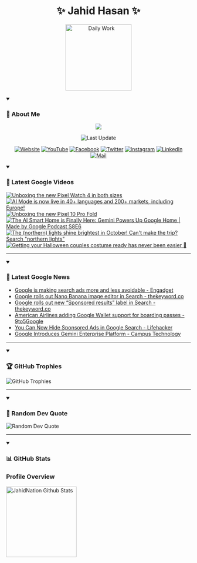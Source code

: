 <h1 align="center">✨ Jahid Hasan ✨</h1>
<p align="center">
  <img alt="Daily Work" height="180px" src="https://i.imgur.com/uhZdH9C.gif" />
</p>
<details open>
 <summary><h3>🌟 About Me</h3></summary>
<p align="center">
  <img src="https://readme-typing-svg.demolab.com/?lines=Even+if+I+fail,;I+have+to+finish,;What+I+started.;&font=Fira%20Code&center=true&width=500&height=50&color=00FF7F&vCenter=true&pause=1000&size=24" />
</p>

<p align="center">
  <img alt="Last Update" title="Last Update" src="https://img.shields.io/github/last-commit/jahidnation/jahidnation?logo=github&label=LAST+UPDATE&color=blueviolet&style=flat-square"/>
</p>

<p align="center">
  <a href="https://jahid.eu.org">
    <img alt="Website" title="Website" src="https://img.shields.io/badge/Website-000000?logo=Google-Chrome&logoColor=white&style=for-the-badge"/></a>
  <a href="https://youtube.com/@jahidnation">
    <img alt="YouTube" title="YouTube Channel" src="https://img.shields.io/badge/YouTube-FF0000?logo=YouTube&logoColor=white&style=for-the-badge"/></a>
  <a href="https://facebook.com/jahidnation">
    <img alt="Facebook" title="Facebook Page" src="https://img.shields.io/badge/Facebook-4267B2?logo=Facebook&logoColor=white&style=for-the-badge"/></a>
  <a href="https://twitter.com/jahidnation">
    <img alt="Twitter" title="Twitter Profile" src="https://img.shields.io/badge/X-000000?logo=x&logoColor=white&style=for-the-badge"/></a>
  <a href="https://instagram.com/jahidnation">
    <img alt="Instagram" title="Instagram Profile" src="https://img.shields.io/badge/Instagram-E4405F?logo=Instagram&logoColor=white&style=for-the-badge"/></a>
  <a href="https://linkedin.com/in/jahidnation">
    <img alt="LinkedIn" title="LinkedIn Profile" src="https://img.shields.io/badge/LinkedIn-0A66C2?logo=LinkedIn&logoColor=white&style=for-the-badge"/></a>
  <a href="https://mail.google.com/?hl=en&tf=cm&fs=1&to=mail@jahid.eu.org">
    <img alt="Mail" title="Mail Me" src="https://img.shields.io/badge/Email-D14836?logo=Gmail&logoColor=white&style=for-the-badge"/></a>
</p>

</details>

<details open>
 <summary><h3>🎥 Latest Google Videos</h3></summary>

<!-- BEGIN VID -->
<a href="https://www.youtube.com/shorts/8Ox_DOdrP4w">
  <picture>
    <source media="(prefers-color-scheme: dark)" srcset="https://ytcards.demolab.com/?id=8Ox_DOdrP4w&title=Unboxing+the+new+Pixel+Watch+4+in+both+sizes&lang=en&timestamp=1760113047&background_color=%230d1117&title_color=%23ffffff&stats_color=%23dedede&max_title_lines=1&width=250&border_radius=5&duration=26">
    <img src="https://ytcards.demolab.com/?id=8Ox_DOdrP4w&title=Unboxing+the+new+Pixel+Watch+4+in+both+sizes&lang=en&timestamp=1760113047&background_color=%23ffffff&title_color=%2324292f&stats_color=%2357606a&max_title_lines=1&width=250&border_radius=5&duration=26" alt="Unboxing the new Pixel Watch 4 in both sizes" title="Unboxing the new Pixel Watch 4 in both sizes">
  </picture>
</a>
<a href="https://www.youtube.com/shorts/DCUsYTWbOE0">
  <picture>
    <source media="(prefers-color-scheme: dark)" srcset="https://ytcards.demolab.com/?id=DCUsYTWbOE0&title=AI+Mode+is+now+live+in+40%2B+languages+and+200%2B+markets%2C+including+Europe%21&lang=en&timestamp=1760040407&background_color=%230d1117&title_color=%23ffffff&stats_color=%23dedede&max_title_lines=1&width=250&border_radius=5&duration=28">
    <img src="https://ytcards.demolab.com/?id=DCUsYTWbOE0&title=AI+Mode+is+now+live+in+40%2B+languages+and+200%2B+markets%2C+including+Europe%21&lang=en&timestamp=1760040407&background_color=%23ffffff&title_color=%2324292f&stats_color=%2357606a&max_title_lines=1&width=250&border_radius=5&duration=28" alt="AI Mode is now live in 40+ languages and 200+ markets, including Europe!" title="AI Mode is now live in 40+ languages and 200+ markets, including Europe!">
  </picture>
</a>
<a href="https://www.youtube.com/shorts/HnDciy1PHAo">
  <picture>
    <source media="(prefers-color-scheme: dark)" srcset="https://ytcards.demolab.com/?id=HnDciy1PHAo&title=Unboxing+the+new+Pixel+10+Pro+Fold&lang=en&timestamp=1760030843&background_color=%230d1117&title_color=%23ffffff&stats_color=%23dedede&max_title_lines=1&width=250&border_radius=5&duration=25">
    <img src="https://ytcards.demolab.com/?id=HnDciy1PHAo&title=Unboxing+the+new+Pixel+10+Pro+Fold&lang=en&timestamp=1760030843&background_color=%23ffffff&title_color=%2324292f&stats_color=%2357606a&max_title_lines=1&width=250&border_radius=5&duration=25" alt="Unboxing the new Pixel 10 Pro Fold" title="Unboxing the new Pixel 10 Pro Fold">
  </picture>
</a>
<a href="https://www.youtube.com/watch?v=yY8N3t96yrM">
  <picture>
    <source media="(prefers-color-scheme: dark)" srcset="https://ytcards.demolab.com/?id=yY8N3t96yrM&title=The+AI+Smart+Home+is+Finally+Here%3A+Gemini+Powers+Up+Google+Home+%7C+Made+by+Google+Podcast+S8E6&lang=en&timestamp=1759964600&background_color=%230d1117&title_color=%23ffffff&stats_color=%23dedede&max_title_lines=1&width=250&border_radius=5&duration=3425">
    <img src="https://ytcards.demolab.com/?id=yY8N3t96yrM&title=The+AI+Smart+Home+is+Finally+Here%3A+Gemini+Powers+Up+Google+Home+%7C+Made+by+Google+Podcast+S8E6&lang=en&timestamp=1759964600&background_color=%23ffffff&title_color=%2324292f&stats_color=%2357606a&max_title_lines=1&width=250&border_radius=5&duration=3425" alt="The AI Smart Home is Finally Here: Gemini Powers Up Google Home | Made by Google Podcast S8E6" title="The AI Smart Home is Finally Here: Gemini Powers Up Google Home | Made by Google Podcast S8E6">
  </picture>
</a>
<a href="https://www.youtube.com/shorts/lXaAGljTcwM">
  <picture>
    <source media="(prefers-color-scheme: dark)" srcset="https://ytcards.demolab.com/?id=lXaAGljTcwM&title=The+%28northern%29+lights+shine+brightest+in+October%21+Can%27t+make+the+trip%3F+Search+%22northern+lights%22&lang=en&timestamp=1759955022&background_color=%230d1117&title_color=%23ffffff&stats_color=%23dedede&max_title_lines=1&width=250&border_radius=5&duration=9">
    <img src="https://ytcards.demolab.com/?id=lXaAGljTcwM&title=The+%28northern%29+lights+shine+brightest+in+October%21+Can%27t+make+the+trip%3F+Search+%22northern+lights%22&lang=en&timestamp=1759955022&background_color=%23ffffff&title_color=%2324292f&stats_color=%2357606a&max_title_lines=1&width=250&border_radius=5&duration=9" alt="The (northern) lights shine brightest in October! Can't make the trip? Search &quot;northern lights&quot;" title="The (northern) lights shine brightest in October! Can't make the trip? Search &quot;northern lights&quot;">
  </picture>
</a>
<a href="https://www.youtube.com/shorts/tjPvR5RKYYQ">
  <picture>
    <source media="(prefers-color-scheme: dark)" srcset="https://ytcards.demolab.com/?id=tjPvR5RKYYQ&title=Getting+your+Halloween+couples+costume+ready+has+never+been+easier+%F0%9F%8E%83&lang=en&timestamp=1759781912&background_color=%230d1117&title_color=%23ffffff&stats_color=%23dedede&max_title_lines=1&width=250&border_radius=5&duration=20">
    <img src="https://ytcards.demolab.com/?id=tjPvR5RKYYQ&title=Getting+your+Halloween+couples+costume+ready+has+never+been+easier+%F0%9F%8E%83&lang=en&timestamp=1759781912&background_color=%23ffffff&title_color=%2324292f&stats_color=%2357606a&max_title_lines=1&width=250&border_radius=5&duration=20" alt="Getting your Halloween couples costume ready has never been easier 🎃" title="Getting your Halloween couples costume ready has never been easier 🎃">
  </picture>
</a>
<!-- END VID -->

---

</details>

<details open>
 <summary><h3>📝 Latest Google News</h3></summary>

<!-- BLOG-POST-LIST:START -->
- [Google is making search ads more and less avoidable - Engadget](https://news.google.com/rss/articles/CBMilgFBVV95cUxPa3l6REpWUk1fNWFjLTBvM1A5NVp5TUVqcndBbURjcjU2czhhdkNmMGZ4eDVCbGJzTkZ1QThCbTdjSXp2X2JfdHQtcWxwMm9GRTVTNnN0dmp0NlBFbVdXYzlZWm5hQU93OWZIT2NFMGZGRzEwdW9kcDhlODhBT1NRZlBmenYwSXBWUTZFU3o2NVlZV1RROFE?oc=5)
- [Google rolls out Nano Banana image editor in Search - thekeyword.co](https://news.google.com/rss/articles/CBMiigFBVV95cUxQU29QemlINTE5elNXd0V0Rl9KdDViNHp3V2xVUnBOaEFmdTB6VEx4SzR2WC1DcFp2QnNZR3RGblg2ZWtXTlJGeXEyS19oSFJRSUxqb3JZbkVwc1k0M3hFWTE1eHByenJtMmh0eXBTcFdaMmxuaWNxV09XQ0l3NVFmSzRDYUYxUWdnLVE?oc=5)
- [Google rolls out new “Sponsored results” label in Search - thekeyword.co](https://news.google.com/rss/articles/CBMijgFBVV95cUxQS0trOF9PV2hmR1lnaExkel80c21VTU1XTl8td3V0YXJhZGlpOUlCZHlDcEU4MWhDak5FVlFFZDJJZ2JiNTFuNW9YRzgyek9lWlNrLW85ODVPaU9FQVVGU2FTdHJ1ODhWdkZPeHViczBEZEtpUFlhMlFMYUk0SEFXX0pOTy1paklTOUdrQWVB?oc=5)
- [American Airlines adding Google Wallet support for boarding passes - 9to5Google](https://news.google.com/rss/articles/CBMiowFBVV95cUxONTBMenJZMzVIdmluZmxvc3pjdGt4N0QwclQxOE1Gb19HMGJYU05MQUxRb0swdkxQd3NpdjFRby1ZM01aUThmZWwxNGMwYlFCRldlcDIxcmptbEpVWW5XV29OZmFDbWlwYVdRSHdzVTVmdXhEZkpsNjBHQTFNVDhfdXExbXl6Q2FWcHpKMnowQzJiZlBLUHJLVFpZd0lHQ2lTaGVj?oc=5)
- [You Can Now Hide Sponsored Ads in Google Search - Lifehacker](https://news.google.com/rss/articles/CBMib0FVX3lxTE5iOXVWS2RYVWdjZnlMb1RETTlMRF81NDdvYlB2bXNnczNHSUl1YVYxbHdUR2ZkdDdqNjdGWm9uUWNLaktVTW0tRjFZRFVlOE1KNkVwUXdkZk1LQzE4ei04a21JVDBTVmcxOEl2ZjhuQQ?oc=5)
- [Google Introduces Gemini Enterprise Platform - Campus Technology](https://news.google.com/rss/articles/CBMisgFBVV95cUxNOVZBZzdRbm9mSDcxOXNmNlRoN1ZlUGhwVWRwZGh3dzNSUEJrMGE2Rk5SOFJYdFVYR3A4WnpRUFVUWGF1M3VTc19DQzROMFN1R2w4R0M3THJJaGE1Wnd1aUhXd1YtcVBlclc1MmkzcHdReTRDLUpSNHdwMGc2YnBPUFYyYTZJUnlMUE43V1Faem9ET0lTWXJzck81N3o3aDJNOGRXd0g0eldmaU84RnB6WFh3?oc=5)
<!-- BLOG-POST-LIST:END -->

---

</details>

<details open>
 <summary><h3>🏆 GitHub Trophies</h3></summary>

<img alt="GitHub Trophies" title="GitHub Trophies" src="https://github-profile-trophy.vercel.app/?username=jahidnation&column=8&theme=gruvbox&no-frame=true"/>

---

</details>

<details open>
 <summary><h3>💬 Random Dev Quote</h3></summary>

<img alt="Random Dev Quote" title="Random Dev Quote" src="https://quotes-github-readme.vercel.app/api?type=horizontal&theme=radical"/>

---

</details>

<details open> 
  <summary><h3>📊 GitHub Stats</h3></summary>

  <h3>Profile Overview</h3>
  <p>
  <img alt="JahidNation Github Stats" src="https://denvercoder1-github-readme-stats.vercel.app/api/?username=jahidnation&show_icons=true&include_all_commits=true&count_private=true&theme=react&hide_border=true&bg_color=1F222E&title_color=F85D7F&icon_color=F8D866" height="192px"/>
  </p>


